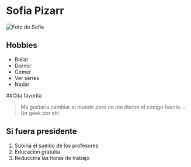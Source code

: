 # Sofia Pizarr

![ Foto de Sofia](https://scontent.flim5-3.fna.fbcdn.net/v/t1.0-9/50801790_1500040340140688_1308651306453303296_n.jpg?_nc_cat=107&_nc_oc=AQl4qG01gPoI_DeBhRqSrBaqPc8Oyabbn8VJ16-DrXg6Yy1qcJBQ650poam2dHS8-Vw&_nc_ht=scontent.flim5-3.fna&oh=6d203c77b7ac18dddfacb4984638f79b&oe=5E242CF2 "Foto de Sofia")

## Hobbies

* Bailar 
* Dormir
* Comer
* Ver series
* Nadar

##Cita favorita
> Me gustaria cambiar el mundo pero no me dieron el codigo fuente. -Un geek por ahi

## Si fuera presidente

1. Subiria el sueldo de los profesores
2. Educacion gratuita 
3. Reducciria las horas de trabajo 